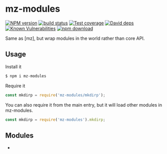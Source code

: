 # mz-modules


[![NPM version][npm-image]][npm-url]
[![build status][travis-image]][travis-url]
[![Test coverage][codecov-image]][codecov-url]
[![David deps][david-image]][david-url]
[![Known Vulnerabilities][snyk-image]][snyk-url]
[![npm download][download-image]][download-url]

[npm-image]: https://img.shields.io/npm/v/mz-modules.svg?style=flat-square
[npm-url]: https://npmjs.org/package/mz-modules
[travis-image]: https://img.shields.io/travis/node-modules/mz-modules.svg?style=flat-square
[travis-url]: https://travis-ci.org/node-modules/mz-modules
[codecov-image]: https://codecov.io/gh/node-modules/mz-modules/branch/master/graph/badge.svg
[codecov-url]: https://codecov.io/gh/node-modules/mz-modules
[david-image]: https://img.shields.io/david/node-modules/mz-modules.svg?style=flat-square
[david-url]: https://david-dm.org/node-modules/mz-modules
[snyk-image]: https://snyk.io/test/npm/mz-modules/badge.svg?style=flat-square
[snyk-url]: https://snyk.io/test/npm/mz-modules
[download-image]: https://img.shields.io/npm/dm/mz-modules.svg?style=flat-square
[download-url]: https://npmjs.org/package/mz-modules

Same as [mz], but wrap modules in the world rather than core API.

## Usage

Install it

```bash
$ npm i mz-modules
```

Require it

```js
const mkdirp = require('mz-modules/mkdirp');
```

You can also require it from the main entry, but it will load other modules in mz-modules.

```js
const mkdirp = require('mz-modules').mkdirp;
```

## Modules

- 
